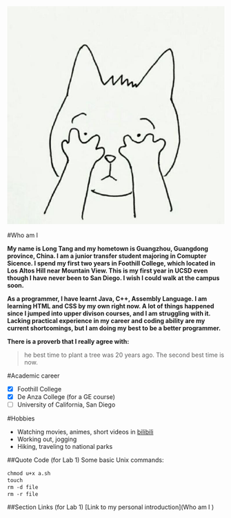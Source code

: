 ![Personal picture](./photo.jpg)

#Who am I

**My name is Long Tang and my hometown is Guangzhou, Guangdong province, China. I am a junior transfer student majoring in Comupter Sicence. I spend my first two years in Foothill College, which located in Los Altos Hill near Mountain View. This is my first year in UCSD even though I have never been to San Diego. I wish I could walk at the campus soon.**

**As a programmer, I have learnt Java, C++, Assembly Language. I am learning HTML and CSS by my own right now. A lot of things happened since I jumped into upper divison courses, and I am struggling with it. Lacking practical experience in my career and coding ability are my current shortcomings, but I am doing my best to be a better programmer.**

**There is a proverb that I really agree with:**
> he best time to plant a tree was 20 years ago. The second best time is now.

#Academic career
- [x] Foothill College
- [x] De Anza College (for a GE course)
- [ ] University of California, San Diego

#Hobbies
- Watching movies, animes, short videos in [bilibili](www.bilibili.com)
- Working out, jogging
- Hiking, traveling to national parks


##Quote Code (for Lab 1)
Some basic Unix commands:
```
chmod u+x a.sh
touch 
rm -d file
rm -r file
```

##Section Links (for Lab 1)
[Link to my personal introduction](Who am I )




